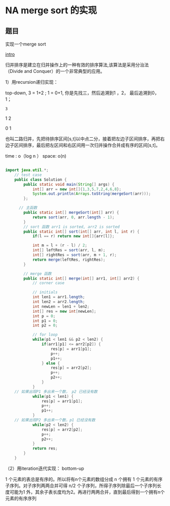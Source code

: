 # NA merge sort 的实现



## 题目
实现一个merge sort

[intro](http://sunshineyg888.github.io/2016/04/04/%E5%BD%92%E5%B9%B6%E6%8E%92%E5%BA%8F%20(Merge%20Sort))

归并排序是建立在归并操作上的一种有效的排序算法,该算法是采用分治法（Divide and Conquer）的一个非常典型的应用。

1）用recursion递归实现：

top-down, 3 = 1+2 ; 1 = 0+1, 你是先找三，然后追溯到1 ，2， 最后追溯到0， 1；

    3

 1      2
 
0 1  

也叫二路归并，先把待排序区间[s,t]以中点二分，接着把左边子区间排序，再把右边子区间排序，最后把左区间和右区间用一次归并操作合并成有序的区间[s,t]。

time : o（log n ）
space: o(n)

```java

import java.util.*;
    // test case
    public class Solution {
    	public static void main(String[] args) {
    		int[] arr = new int[]{1,3,5,7,2,4,6,8};
    		System.out.println(Arrays.toString(mergeSort(arr)));
    	};

      // 主函数
    	public static int[] mergeSort(int[] arr) {
            return sort(arr, 0, arr.length - 1);
        }
        // sort 函数 arr1 is sorted, arr2 is sorted
    	public static int[] sort(int[] arr, int l, int r) {
    		if(l == r) return new int[]{arr[l]};

    		int m = l + (r - l) / 2;
    		int[] leftRes = sort(arr, l, m);
    		int[] rightRes = sort(arr, m + 1, r);
    		return merge(leftRes, rightRes);
    	}

    	// merge 函数
    	public static int[] merge(int[] arr1, int[] arr2) {
    		// corner case

    		// initials
    		int len1 = arr1.length;
    		int len2 = arr2.length;
    		int newLen = len1 + len2;
    		int[] res = new int[newLen];
    		int p = 0;
    		int p1 = 0;
    		int p2 = 0;

    		// for loop
    		while(p1 < len1 && p2 < len2) {
    			if(arr1[p1] <= arr2[p2]) {
    				res[p] = arr1[p1];
    				p++;
    				p1++;
    			} else {
    				res[p] = arr2[p2];
    				p++;
    				p2++;
    			}
    		}
    // 如果出现P1 多出来一个数， p2 已经没有数
    		while(p1 < len1) {
    			res[p] = arr1[p1];
    			p++;
    			p1++;
    		}
    // 如果出现P2 多出来一个数，p1 已经没有数
    		while(p2 < len2) {
    			res[p] = arr2[p2];
    			p++;
    			p2++;
    		}
    		return res;
    	}
    }

```

（2）用iteration迭代实现：
bottom-up

1 个元素的表总是有序的。所以将有n个元素的数组分成 n 个拥有 1 个元素的有序子序列。对子序列两两合并可得 n/2 个子序列，所得子序列除最后一个子序列长度可能为1 外，其余子表长度均为2。再进行两两合并，直到最后得到一个拥有n个元素的有序序列
